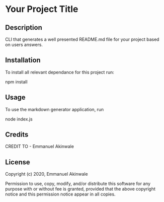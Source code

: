 # Your Project Title

## Description 

CLI that generates a well presented README.md file for your project based on users answers.



## Installation

To install all relevant dependance for this project run:

npm install


## Usage 

To use the markdown generator application, run

node index.js


## Credits

CREDIT TO - Emmanuel Akinwale



## License

Copyright (c) 2020, Emmanuel Akinwale

Permission to use, copy, modify, and/or distribute this software for any purpose with or without fee is granted, provided that the above copyright notice and this permission notice appear in all copies.


